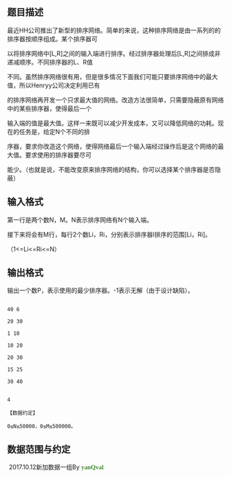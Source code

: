 ## 题目描述

<div>
 最近HH公司推出了新型的排序网络。简单的来说，这种排序网络是由一系列的的排序器按顺序组成。某个排序器可
</div>
<div>
 以将排序网络中[L,R]之间的输入端进行排序。经过排序器处理后[L,R]之间排成非递减顺序。不同排序器的L、R值
</div>
<div>
 不同。虽然排序网络很有用，但是很多情况下面我们可能只要排序网络中的最大值，所以Henryy公司决定利用已有
</div>
<div>
 的排序网络再开发一个只求最大值的网络。改造方法很简单，只需要隐蔽原有网络中的某些排序器，使得最后一个
</div>
<div>
 输入端的值是最大值。这样一来既可以减少开发成本，又可以降低网络的功耗。现在的任务是，给定N个不同的排
</div>
<div>
 序器，要求你改造这个网络，使得网络最后一个输入端经过操作后是这个网络的最大值。要求使用的排序器要尽可
</div>
<div>
 能少。（也就是说，不能改变原来排序网络的结构，你可以选择某个排序器是否隐蔽）
</div>

## 输入格式

<div>
 第一行是两个数N，M。N表示排序网络有N个输入端。
</div>
<div>
 接下来将会有M行，每行2个数Li，Ri，分别表示排序器I排序的范围[Li，Ri]。
</div>
<div>
 （1<=Li<=Ri<=N）
</div>

## 输出格式

<div>
 输出一个数P，表示使用的最少排序器。-1表示无解（由于设计缺陷）。
</div>
<p></p>
<p></p>

```input1
40 6
20 30
1 10
10 20
20 30
15 25
30 40
```
```output1
4
【数据约定】
0≤N≤50000，0≤M≤500000。
```
## 数据范围与约定

<p> 2017.10.12新加数据一组By <span style="color: rgb(61, 136, 45); font-family: 'Microsoft Yahei', verdana; font-size: 14.3999996185303px; font-weight: bold; line-height: 18.659200668335px;">yanQval</span></p>

